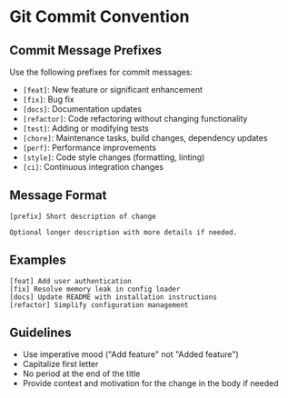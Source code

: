 # Git Commit Convention

## Commit Message Prefixes

Use the following prefixes for commit messages:

- `[feat]`: New feature or significant enhancement
- `[fix]`: Bug fix
- `[docs]`: Documentation updates
- `[refactor]`: Code refactoring without changing functionality
- `[test]`: Adding or modifying tests
- `[chore]`: Maintenance tasks, build changes, dependency updates
- `[perf]`: Performance improvements
- `[style]`: Code style changes (formatting, linting)
- `[ci]`: Continuous integration changes

## Message Format

```
[prefix] Short description of change

Optional longer description with more details if needed.
```

## Examples

```
[feat] Add user authentication
[fix] Resolve memory leak in config loader
[docs] Update README with installation instructions
[refactor] Simplify configuration management
```

## Guidelines

- Use imperative mood ("Add feature" not "Added feature")
- Capitalize first letter
- No period at the end of the title
- Provide context and motivation for the change in the body if needed